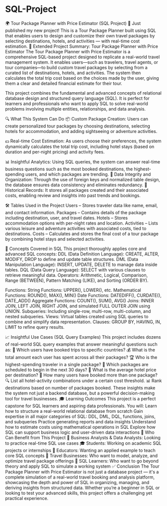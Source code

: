 # SQL-Project
🌍 Tour Package Planner with Price Estimator (SQL Project)
🚀 Just published my new project!
This is a Tour Package Planner built using SQL that enables users to design and customize their own travel packages by selecting destinations, hotels, and activities — with real-time cost estimation.
🧾 Extended Project Summary: Tour Package Planner with Price Estimator
The Tour Package Planner with Price Estimator is a comprehensive SQL-based project designed to replicate a real-world travel management system. It enables users—such as travelers, travel agents, or tour companies—to build custom travel packages by selecting from a curated list of destinations, hotels, and activities. The system then calculates the total trip cost based on the choices made by the user, giving them a clear and detailed financial estimate for their tour.

This project combines the fundamental and advanced concepts of relational database design and structured query language (SQL). It is perfect for learners and professionals who want to apply SQL to solve real-world problems involving multiple entities, relationships, and data analysis.

🔍 What This System Can Do
📦 Custom Package Creation: Users can create personalized tour packages by choosing destinations, selecting hotels for accommodation, and adding sightseeing or adventure activities.

💵 Real-time Cost Estimation: As users choose their preferences, the system dynamically calculates the total trip cost, including hotel stays (based on duration and per-night pricing) and activity fees.

📊 Insightful Analytics: Using SQL queries, the system can answer real-time business questions such as the most booked destinations, the highest-spending users, and which packages are trending.
🧾 Data Integrity and Organization: Through the use of foreign keys and normalized table design, the database ensures data consistency and eliminates redundancy.
📁 Historical Records: It stores all packages created and their associated costs, enabling review and insights into past trends and bookings.

🛠️ Tables Used in the Project
Users – Stores traveler data like name, email, and contact information.
Packages – Contains details of the package including destination, user, and travel dates.
Hotels – Stores accommodation options with per-night rates and location.
Activities – Lists various leisure and adventure activities with associated costs, tied to destinations.
Costs – Calculates and stores the final cost of a tour package by combining hotel stays and selected activities.

🧠 Concepts Covered in SQL
This project thoroughly applies core and advanced SQL concepts:
DDL (Data Definition Language): CREATE, ALTER, MODIFY, DROP to define and update table structures.
DML (Data Manipulation Language): INSERT, UPDATE, DELETE to manage data inside tables.
DQL (Data Query Language): SELECT with various clauses to retrieve meaningful data.
Operators: Arithmetic, Logical, Comparison, Range (BETWEEN), Pattern Matching (LIKE), and Sorting (ORDER BY).

Functions:
String Functions: UPPER(), LOWER(), etc.
Mathematical Functions: ROUND(), MAX(), MIN()
Date Functions: DATEDIFF(), CURDATE(), DATE_ADD()
Aggregate Functions: COUNT(), SUM(), AVG()
Joins: INNER JOIN, LEFT JOIN, RIGHT JOIN, and simulated FULL OUTER JOIN using UNION.
Subqueries: Including single-row, multi-row, multi-column, and nested subqueries.
Views: Virtual tables created using SQL queries to combine and simplify data representation.
Clauses: GROUP BY, HAVING, IN, LIMIT to refine query results.

📈 Insightful Use Cases (SQL Query Examples)
This project includes dozens of real-world SQL query examples that answer meaningful questions such as:
👥 Which users have booked trips to specific countries?
💰 What is the total amount each user has spent across all their packages?
🏆 Who is the highest-spending traveler in a single package?
📅 Which packages are scheduled to begin in the next 30 days?
📌 What is the average hotel price per destination?
🔢 How many users have booked more than one package?
🔍 List all hotel-activity combinations under a certain cost threshold.
📊 Rank destinations based on number of packages booked.
These insights make the system not just a backend database, but a powerful decision-making tool for travel businesses.
🎓 Learning Outcomes
This project is a perfect capstone for SQL learners and aspiring data professionals. You will:
Learn how to structure a real-world relational database from scratch
Gain expertise in all major categories of SQL: DDL, DML, DQL, functions, joins, and subqueries
Practice generating reports and data insights
Understand how to estimate costs using mathematical operations in SQL
Explore how SQL can support business logic and user-driven data interactions
👥 Who Can Benefit from This Project
💼 Business Analysts & Data Analysts: Looking to practice real-time SQL use cases
🎓 Students: Working on academic SQL projects or internships
🧠 Educators: Wanting an applied example to teach core SQL concepts
🧳 Travel Businesses: Who want to model, analyze, and optimize travel package offerings
🧪 SQL Learners: Who want to go beyond theory and apply SQL to simulate a working system
✅ Conclusion
The Tour Package Planner with Price Estimator is not just a database project — it's a complete simulation of a real-world travel booking and analysis platform, showcasing the depth and power of SQL in organizing, managing, and deriving insights from structured data. Whether you’re a beginner in SQL or looking to test your advanced skills, this project offers a challenging yet practical experience.
